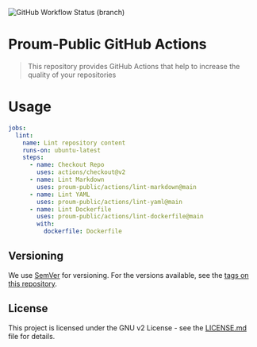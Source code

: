 ![GitHub Workflow Status (branch)](https://img.shields.io/github/workflow/status/proum-public/actions/Lint/main)

# Proum-Public GitHub Actions

> This repository provides GitHub Actions that help to increase the quality of your repositories

# Usage

```yaml
jobs:
  lint:
    name: Lint repository content
    runs-on: ubuntu-latest
    steps:
      - name: Checkout Repo
        uses: actions/checkout@v2
      - name: Lint Markdown
        uses: proum-public/actions/lint-markdown@main
      - name: Lint YAML
        uses: proum-public/actions/lint-yaml@main
      - name: Lint Dockerfile
        uses: proum-public/actions/lint-dockerfile@main
        with:
          dockerfile: Dockerfile
```

## Versioning

We use [SemVer](http://semver.org/) for versioning. For the versions available,
see the [tags on this repository](https://github.com/your/repository/tags).

## License

This project is licensed under the GNU v2 License -
see the [LICENSE.md](LICENSE.md) file for details.